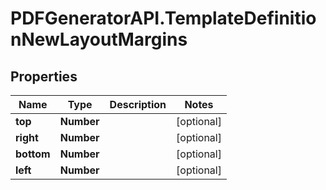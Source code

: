# PDFGeneratorAPI.TemplateDefinitionNewLayoutMargins

## Properties

Name | Type | Description | Notes
------------ | ------------- | ------------- | -------------
**top** | **Number** |  | [optional] 
**right** | **Number** |  | [optional] 
**bottom** | **Number** |  | [optional] 
**left** | **Number** |  | [optional] 


